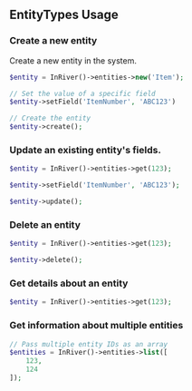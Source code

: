 ## EntityTypes Usage

### Create a new entity
Create a new entity in the system.
```php
$entity = InRiver()->entities->new('Item');

// Set the value of a specific field
$entity->setField('ItemNumber', 'ABC123')

// Create the entity
$entity->create();
```

### Update an existing entity's fields.
```php
$entity = InRiver()->entities->get(123);

$entity->setField('ItemNumber', 'ABC123');

$entity->update();
```

### Delete an entity
```php
$entity = InRiver()->entities->get(123);

$entity->delete();
```

### Get details about an entity
```php
$entity = InRiver()->entities->get(123);
```

### Get information about multiple entities
```php
// Pass multiple entity IDs as an array
$entities = InRiver()->entities->list([
    123,
    124
]);
```



